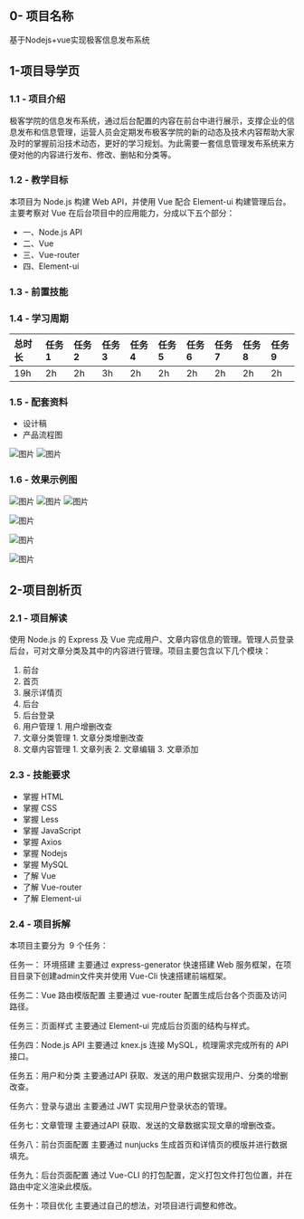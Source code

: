 ## 0- 项目名称
基于Nodejs+vue实现极客信息发布系统
## 1-项目导学页

### 1.1 - 项目介绍
极客学院的信息发布系统，通过后台配置的内容在前台中进行展示，支撑企业的信息发布和信息管理，运营人员会定期发布极客学院的新的动态及技术内容帮助大家及时的掌握前沿技术动态，更好的学习规划。为此需要一套信息管理发布系统来方便对他的内容进行发布、修改、删帖和分类等。

### 1.2 - 教学目标
本项目为 Node.js 构建 Web API，并使用 Vue 配合 Element-ui 构建管理后台。主要考察对 Vue 在后台项目中的应用能力，分成以下五个部分：
- 一、Node.js API
- 二、Vue
- 三、Vue-router 
- 四、Element-ui

### 1.3 - 前置技能

### 1.4 - 学习周期
| 总时长   | 任务 1   | 任务 2   | 任务 3   | 任务 4   | 任务 5   | 任务 6   | 任务 7   | 任务 8   | 任务 9   | 
|:----|:----|:----|:----|:----|:----|:----|:----|:----|:----|
| 19h   | 2h   | 2h   | 3h   | 2h   | 2h   | 2h   | 2h   | 2h   | 2h   | 

### 1.5 - 配套资料
* 设计稿
* 产品流程图

![图片](https://uploader.shimo.im/f/valhfAWED9AW9oje.png!thumbnail)
![图片](https://uploader.shimo.im/f/XEL20xyE0oADzelo.png!thumbnail)

### 1.6 - 效果示例图

![图片](https://uploader.shimo.im/f/RQk3mIAd810Qvh6T.png!thumbnail)
![图片](https://uploader.shimo.im/f/4b4PRJ3rKe8B0Z5a.png!thumbnail)
![图片](https://uploader.shimo.im/f/VGUGQMu42TUtSWt9.png!thumbnail)

![图片](https://uploader.shimo.im/f/LpyH9SeeZyw7ou5K.png!thumbnail)


![图片](https://uploader.shimo.im/f/nd2DqJwG9volGRHW.png!thumbnail)

![图片](https://uploader.shimo.im/f/TPQ5r6ZtXgoKzZNp.png!thumbnail)

## 2-项目剖析页
### 2.1 - 项目解读
使用 Node.js 的 Express 及 Vue 完成用户、文章内容信息的管理。管理人员登录后台，可对文章分类及其中的内容进行管理。项目主要包含以下几个模块：
 
1. 前台
  1. 首页
  2. 展示详情页
2. 后台
  1. 后台登录
  2. 用户管理
    1. 用户增删改查
  3. 文章分类管理
    1. 文章分类增删改查
  4. 文章内容管理
    1. 文章列表
    2. 文章编辑
    3. 文章添加
### 2.3 - 技能要求 
* 掌握 HTML
* 掌握 CSS
* 掌握 Less
* 掌握 JavaScript
* 掌握 Axios
* 掌握 Nodejs
* 掌握 MySQL
* 了解 Vue
* 了解 Vue-router
* 了解 Element-ui


### 2.4 - 项目拆解
本项目主要分为  9 个任务：

任务一： 环境搭建
主要通过 express-generator 快速搭建 Web 服务框架，在项目目录下创建admin文件夹并使用 Vue-Cli 快速搭建前端框架。

任务二：Vue 路由模版配置
主要通过 vue-router 配置生成后台各个页面及访问路径。

任务三：页面样式
主要通过 Element-ui 完成后台页面的结构与样式。

任务四：Node.js API 
主要通过 knex.js 连接 MySQL，梳理需求完成所有的 API 接口。

任务五：用户和分类
主要通过API 获取、发送的用户数据实现用户、分类的增删改查。

任务六：登录与退出
主要通过 JWT 实现用户登录状态的管理。

任务七：文章管理
主要通过API 获取、发送的文章数据实现文章的增删改查。

任务八：前台页面配置
主要通过 nunjucks 生成首页和详情页的模版并进行数据填充。

任务九：后台页面配置
通过 Vue-CLI 的打包配置，定义打包文件打包位置，并在路由中定义渲染此模版。

任务十：项目优化
主要通过自己的想法，对项目进行调整和修改。
